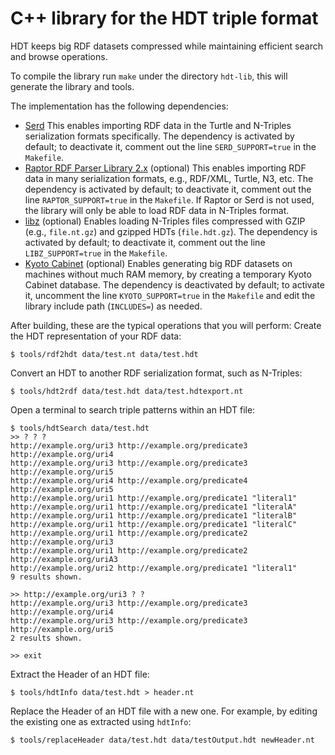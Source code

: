 # C++ library for the HDT triple format
HDT keeps big RDF datasets compressed while maintaining efficient search and browse operations.

To compile the library run `make` under the directory `hdt-lib`, this will generate the library and tools.

The implementation has the following dependencies:
- [Serd](http://drobilla.net/software/serd/) This enables importing RDF data in the Turtle and N-Triples serialization formats specifically. The dependency is activated by default; to deactivate it, comment out the line `SERD_SUPPORT=true` in the `Makefile`.
- [Raptor RDF Parser Library 2.x](http://librdf.org/raptor/) (optional) This enables importing RDF data in many serialization formats, e.g., RDF/XML, Turtle, N3, etc. The dependency is activated by default; to deactivate it, comment out the line `RAPTOR_SUPPORT=true` in the `Makefile`. If Raptor or Serd is not used, the library will only be able to load RDF data in N-Triples format.
- [libz](http://www.zlib.net/) (optional) Enables loading N-Triples files compressed with GZIP (e.g., `file.nt.gz`) and gzipped HDTs (`file.hdt.gz`). The dependency is activated by default; to deactivate it, comment out the line `LIBZ_SUPPORT=true` in the `Makefile`.
- [Kyoto Cabinet](http://fallabs.com/kyotocabinet/) (optional) Enables generating big RDF datasets on machines without much RAM memory, by creating a temporary Kyoto Cabinet database. The dependency is deactivated by default; to activate it, uncomment the line `KYOTO_SUPPORT=true` in the `Makefile` and edit the library include path (`INCLUDES=`) as needed.

After building, these are the typical operations that you will perform:
Create the HDT representation of your RDF data:

    $ tools/rdf2hdt data/test.nt data/test.hdt

Convert an HDT to another RDF serialization format, such as N-Triples:

    $ tools/hdt2rdf data/test.hdt data/test.hdtexport.nt

Open a terminal to search triple patterns within an HDT file:

    $ tools/hdtSearch data/test.hdt
    >> ? ? ?
    http://example.org/uri3 http://example.org/predicate3 http://example.org/uri4
    http://example.org/uri3 http://example.org/predicate3 http://example.org/uri5
    http://example.org/uri4 http://example.org/predicate4 http://example.org/uri5
    http://example.org/uri1 http://example.org/predicate1 "literal1"
    http://example.org/uri1 http://example.org/predicate1 "literalA"
    http://example.org/uri1 http://example.org/predicate1 "literalB"
    http://example.org/uri1 http://example.org/predicate1 "literalC"
    http://example.org/uri1 http://example.org/predicate2 http://example.org/uri3
    http://example.org/uri1 http://example.org/predicate2 http://example.org/uriA3
    http://example.org/uri2 http://example.org/predicate1 "literal1"
    9 results shown.
 
    >> http://example.org/uri3 ? ?
    http://example.org/uri3 http://example.org/predicate3 http://example.org/uri4
    http://example.org/uri3 http://example.org/predicate3 http://example.org/uri5
    2 results shown.
 
    >> exit

Extract the Header of an HDT file:

    $ tools/hdtInfo data/test.hdt > header.nt

Replace the Header of an HDT file with a new one. For example, by editing the existing one as extracted using `hdtInfo`:

    $ tools/replaceHeader data/test.hdt data/testOutput.hdt newHeader.nt
